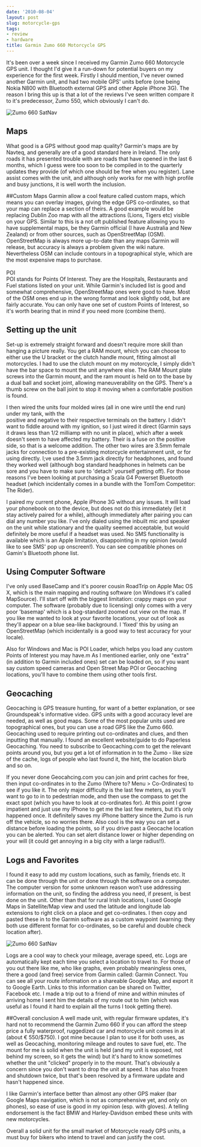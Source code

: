 ```yaml
---
date: '2010-08-04'
layout: post
slug: motorcycle-gps
tags:
- review
- hardware
title: Garmin Zumo 660 Motorcycle GPS
---
```


It's been over a week since I received my Garmin Zumo 660 
Motorcycle GPS unit. I thought I'd give it a run-down for 
potential buyers on my experience for the first week. Firstly 
I should mention, I've never owned another Garmin unit, and had 
two mobile GPS' units before (one being Nokia N800 with Bluetooth 
external GPS and other Apple iPhone 3G). The reason I bring this up 
is that a lot of the reviews I've seen written compare it to it's 
predecessor, Zumo 550, which obviously I can't do.

![Zumo 660 SatNav][Zumo1]

## Maps
What good is a GPS without good map quality? Garmin's maps are 
by Navteq, and generally are of a good standard here in Ireland. 
The only roads it has presented trouble with are roads that have 
opened in the last 6 months, which I guess were too soon to be 
compiled in to the quarterly updates they provide (of which one 
should be free when you register). Lane assist comes with the unit, 
and although only works for me with high profile and busy junctions, 
it is well worth the inclusion.

##Custom Maps
Garmin allow a cool feature called custom maps, which means you can 
overlay images, giving the edge GPS co-ordinates, so that your map 
can replace a section of theirs. A good example would be replacing 
Dublin Zoo map with all the attractions (Lions, Tigers etc) visible 
on your GPS. Similar to this is a not oft published feature allowing 
you to have supplemental maps, be they Garmin official (I have Australia 
and New Zealand) or from other sources, such as OpenStreetMap (OSM). 
OpenStreetMap is always more up-to-date than any maps Garmin will release, 
but accuracy is always a problem given the wiki nature. Nevertheless OSM can 
include contours in a topographical style, which are the most expensive maps 
to purchase.<br /><br />POI<br />POI stands for Points Of Interest. They are 
the Hospitals, Restaurants and Fuel stations listed on your unit. While 
Garmin's included list is good and somewhat comprehensive, OpenStreetMap 
ones were good to have. Most of the OSM ones end up in the wrong format 
and look slightly odd, but are fairly accurate. You can only have one 
set of custom Points of Interest, so it's worth bearing that in mind 
if you need more (combine them).

## Setting up the unit
Set-up is extremely straight forward and doesn't require more skill 
than hanging a picture really. You get a RAM mount, which you can 
choose to either use the U bracket or the clutch handle mount, fitting 
almost all motorcycles. I had to use the clutch mount on my motorcycle, 
I simply didn't have the bar space to mount the unit anywhere else. The 
RAM Mount plate screws into the Garmin mount, and the ram mount is held 
on to the base by a dual ball and socket joint, allowing maneuverability 
on the GPS. There's a thumb screw on the ball joint to stop it moving 
when a comfortable position is found.

I then wired the units four molded wires (all in one wire until the end run) 
under my tank, with the<br />positive and negative to their respective terminals 
on the battery. I didn't want to fiddle around with my ignition, so I 
just wired it direct (Garmin says it draws less than 1/2 milliamp 
with no unit in place), which after a week doesn't seem to have 
affected my battery. Their is a fuse on the positive side, so that 
is a welcome addition. The other two wires are 3.5mm female jacks 
for connection to a pre-existing motorcycle entertainment unit, or 
for using directly. I;ve used the 3.5mm jack directly for headphones, 
and found they worked well (although bog standard headphones in helmets 
can be sore and you have to make sure to 'detach' yourself getting off). 
For those reasons I've been looking at purchasing a Scala G4 Powerset 
Bluetooth headset (which incidentally comes in a bundle with the TomTom 
Competitor: The Rider).

I paired my current phone, Apple iPhone 3G without any issues. It will 
load your phonebook on to the device, but does not do this immediately 
(let it stay actively paired for a while), although immediately after 
pairing you can dial any number you like. I've only dialed using the 
inbuilt mic and speaker on the unit while stationary and the quality 
seemed acceptable, but would definitely be more useful if a headset 
was used. No SMS functionality is available which is an Apple limitation, 
disappointing in my opinion (would like to see SMS' pop up onscreen!). 
You can see compatible phones on Gamin's Bluetooth phone list.

## Using Computer Software
I've only used BaseCamp and it's poorer cousin RoadTrip on Apple Mac OS X, 
which is the main mapping and routing software (on Windows it's called MapSource). 
I'll start off with the biggest limitation: crappy maps on your computer. 
The software (probably due to licensing) only comes with a very poor 
'basemap' which is a bog-standard zoomed out view on the map. If you 
like me wanted to look at your favorite locations, your out of look as 
they'll appear on a blue sea-like background. I 'fixed' this by using an 
OpenStreetMap (which incidentally is a good way to test accuracy for your locale).

Also for Windows and Mac is POI Loader, which helps you load any custom 
Points of Interest you may have.m As I mentioned earlier, only one "extra" 
(in addition to Garmin included ones) set can be loaded on, so if you want 
say custom speed cameras and Open Street Map POI or Geocaching locations, 
you'll have to combine them using other tools first.

## Geocaching
Geocaching is GPS treasure hunting, for want of a better explanation, or 
see Groundspeak's informative video. GPS units with a good accuracy level 
are needed, as well as good maps. Some of the most popular units used are 
topographical ones, but you can use a road GPS like the Zumo 660. Geocaching 
used to require printing out co-ordinates and clues, and then inputting that 
manually. I found an excellent website/guide to do Paperless Geocaching. 
You need to subscribe to Geocaching.com to get the relevant points around 
you, but you get a lot of information in to the Zumo - like size of the cache, 
logs of people who last found it, the hint, the location blurb and so on.

If you never done Geocahcing.com you can join and print caches for free, then 
input co-ordinates in to the Zumo (Where to? Menu > Co-Ordinates) to see 
if you like it. The only major difficulty is the last few meters, as you'll 
want to go to in to pedestrian mode, and then use the compass to get the exact 
spot (which you have to look at co-ordinates for). At this point I grow impatient 
and just use my iPhone to get me the last few meters, but it’s only happened 
once. It definitely saves my iPhone battery since the Zumo is run off the 
vehicle, so no worries there. Also cool is the way you can set a distance before 
loading the points, so if you drive past a Geocache location you can be alerted. 
You can set alert distance lower or higher depending on your will (it could get 
annoying in a big city with a large radius!!).

## Logs and Favorites
I found it easy to add my custom locations, such as family, friends etc. It can 
be done through the unit or done through the software on a computer. The computer 
version for some unknown reason won’t use addressing information on the unit, 
so finding the address you need, if present, is best done on the unit. Other 
than that for rural Irish locations, I used Google Maps in Satellite/Map view 
and used the latitude and longitude lab extensions to right click on a place and 
get co-ordinates. I then copy and pasted these in to the Garmin software as a 
custom waypoint (warning: they both use different format for co-ordinates, so 
be careful and double check location after).

![Zumo 660 SatNav][Zumo2]

Logs are a cool way to check your mileage, average speed, etc. Logs are 
automatically kept each time you select a location to travel to. For those 
of you out there like me, who like graphs, even probably meaningless ones, 
there a good (and free) service from Garmin called: Garmin Connect. You can 
see all your route information on a shareable Google Map, and export it to 
Google Earth. Links to this information can be shared on Twitter, Facebook 
etc. I made a trip out to a friend of mine and within minutes of arriving 
home I sent him the details of my route out to him (which was useful as I 
found it hard to explain all the turns I took getting there).

##Overall conclusion
A well made unit, with regular firmware updates, it's hard not to recommend 
the Garmin Zumo 660 if you can afford the steep price a fully waterproof, 
ruggedized car and motorcycle unit comes in at (about &euro; 550/$750). I got 
mine because I plan to use it for both uses, as well as Geocaching, 
monitoring mileage and routes to save fuel, etc. The mount for me is solid 
when the unit is held (and my unit is exposed, not behind my screen, so it 
gets the wind) but it's hard to know sometimes whether the unit "clicked" 
properly in to the mount. That's obviously a concern since you don't want 
to drop the unit at speed. It has also frozen and shutdown twice, but 
that's been resolved by a firmware update and hasn't happened since.

I like Garmin's interface better than almost any other GPS maker 
(bar Google Maps navigation, which is not as comprehensive yet, and 
only on phones), so ease of use is good in my opinion (esp. with gloves). 
A telling endorsement is the fact BMW and Harley-Davidson embed these 
units with new motorcycles.

Overall a solid unit for the small market of Motorcycle ready GPS units, 
a must buy for bikers who intend to travel and can justify the cost.

[Zumo1]: http://ecx.images-amazon.com/images/I/41qNSjQzxiL._SL500_AA300_.jpg
[Zumo2]: http://ecx.images-amazon.com/images/I/41SoAQGXRUL._AA300_.jpg